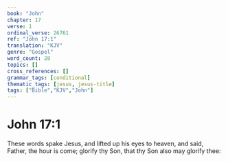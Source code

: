 ```yaml
---
book: "John"
chapter: 17
verse: 1
ordinal_verse: 26761
ref: "John 17:1"
translation: "KJV"
genre: "Gospel"
word_count: 28
topics: []
cross_references: []
grammar_tags: [conditional]
thematic_tags: [jesus, jesus-title]
tags: ["Bible","KJV","John"]
---
```


# John 17:1

These words spake Jesus, and lifted up his eyes to heaven, and said, Father, the hour is come; glorify thy Son, that thy Son also may glorify thee:
